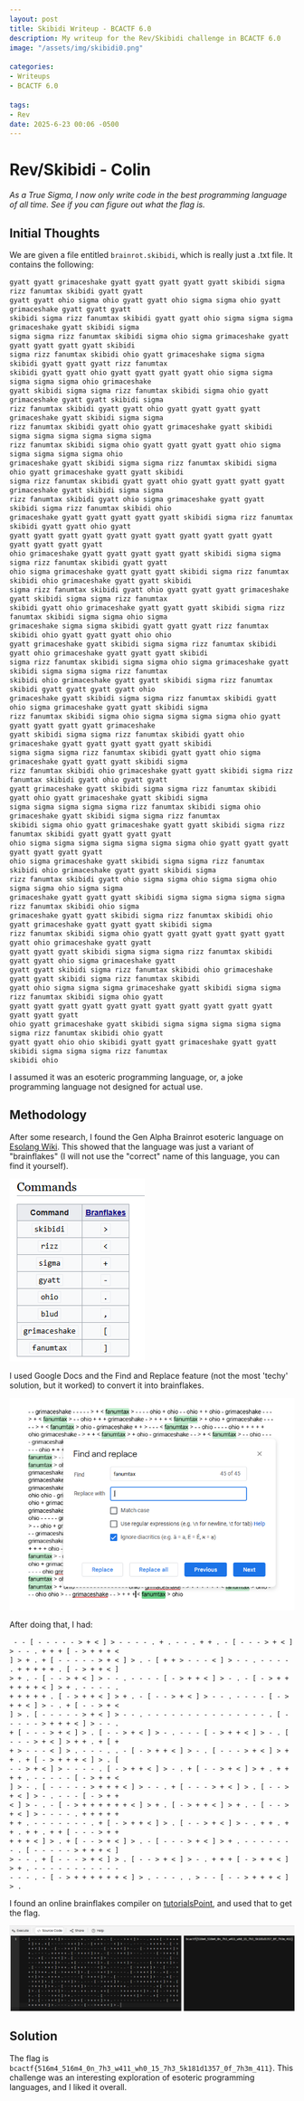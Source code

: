 ```yaml
---
layout: post
title: Skibidi Writeup - BCACTF 6.0
description: My writeup for the Rev/Skibidi challenge in BCACTF 6.0
image: "/assets/img/skibidi0.png"

categories:
- Writeups
- BCACTF 6.0

tags:
- Rev
date: 2025-6-23 00:06 -0500
---
```


# Rev/Skibidi - Colin
*As a True Sigma, I now only write code in the best programming language of all time. See if you can figure out what the flag is.*

## Initial Thoughts
We are given a file entitled `brainrot.skibidi`, which is really just a .txt file. It contains the following:
```skibidi
gyatt gyatt grimaceshake gyatt gyatt gyatt gyatt gyatt skibidi sigma rizz fanumtax skibidi gyatt gyatt
gyatt gyatt ohio sigma ohio gyatt gyatt ohio sigma sigma ohio gyatt grimaceshake gyatt gyatt gyatt
skibidi sigma rizz fanumtax skibidi gyatt gyatt ohio sigma sigma sigma grimaceshake gyatt skibidi sigma
sigma sigma rizz fanumtax skibidi sigma ohio sigma grimaceshake gyatt gyatt gyatt gyatt gyatt skibidi
sigma rizz fanumtax skibidi ohio gyatt grimaceshake sigma sigma skibidi gyatt gyatt gyatt rizz fanumtax
skibidi gyatt gyatt ohio gyatt gyatt gyatt gyatt ohio sigma sigma sigma sigma sigma ohio grimaceshake
gyatt skibidi sigma sigma rizz fanumtax skibidi sigma ohio gyatt grimaceshake gyatt gyatt skibidi sigma
rizz fanumtax skibidi gyatt gyatt ohio gyatt gyatt gyatt gyatt grimaceshake gyatt skibidi sigma sigma
rizz fanumtax skibidi gyatt ohio gyatt grimaceshake gyatt skibidi sigma sigma sigma sigma sigma sigma
rizz fanumtax skibidi sigma ohio gyatt gyatt gyatt gyatt ohio sigma sigma sigma sigma sigma ohio
grimaceshake gyatt skibidi sigma sigma rizz fanumtax skibidi sigma ohio gyatt grimaceshake gyatt gyatt skibidi
sigma rizz fanumtax skibidi gyatt gyatt ohio gyatt gyatt gyatt gyatt grimaceshake gyatt skibidi sigma sigma
rizz fanumtax skibidi gyatt ohio sigma grimaceshake gyatt gyatt skibidi sigma rizz fanumtax skibidi ohio
grimaceshake gyatt gyatt gyatt gyatt gyatt skibidi sigma rizz fanumtax skibidi gyatt gyatt ohio gyatt
gyatt gyatt gyatt gyatt gyatt gyatt gyatt gyatt gyatt gyatt gyatt gyatt gyatt gyatt gyatt
ohio grimaceshake gyatt gyatt gyatt gyatt gyatt skibidi sigma sigma sigma rizz fanumtax skibidi gyatt gyatt
ohio sigma grimaceshake gyatt gyatt gyatt skibidi sigma rizz fanumtax skibidi ohio grimaceshake gyatt gyatt skibidi
sigma rizz fanumtax skibidi gyatt ohio gyatt gyatt gyatt grimaceshake gyatt skibidi sigma sigma rizz fanumtax
skibidi gyatt ohio grimaceshake gyatt gyatt gyatt skibidi sigma rizz fanumtax skibidi sigma sigma ohio sigma
grimaceshake sigma sigma skibidi gyatt gyatt gyatt rizz fanumtax skibidi ohio gyatt gyatt gyatt ohio ohio
gyatt grimaceshake gyatt skibidi sigma sigma rizz fanumtax skibidi gyatt ohio grimaceshake gyatt gyatt gyatt skibidi
sigma rizz fanumtax skibidi sigma sigma ohio sigma grimaceshake gyatt skibidi sigma sigma sigma rizz fanumtax
skibidi ohio grimaceshake gyatt gyatt skibidi sigma rizz fanumtax skibidi gyatt gyatt gyatt gyatt ohio
grimaceshake gyatt skibidi sigma sigma rizz fanumtax skibidi gyatt ohio sigma grimaceshake gyatt gyatt skibidi sigma
rizz fanumtax skibidi sigma ohio sigma sigma sigma sigma ohio gyatt gyatt gyatt gyatt gyatt grimaceshake
gyatt skibidi sigma sigma rizz fanumtax skibidi gyatt ohio grimaceshake gyatt gyatt gyatt gyatt gyatt skibidi
sigma sigma sigma rizz fanumtax skibidi gyatt gyatt ohio sigma grimaceshake gyatt gyatt gyatt skibidi sigma
rizz fanumtax skibidi ohio grimaceshake gyatt gyatt skibidi sigma rizz fanumtax skibidi gyatt ohio gyatt gyatt
gyatt grimaceshake gyatt skibidi sigma sigma rizz fanumtax skibidi gyatt ohio gyatt grimaceshake gyatt skibidi sigma
sigma sigma sigma sigma sigma rizz fanumtax skibidi sigma ohio grimaceshake gyatt skibidi sigma sigma rizz fanumtax
skibidi sigma ohio gyatt grimaceshake gyatt gyatt skibidi sigma rizz fanumtax skibidi gyatt gyatt gyatt gyatt
ohio sigma sigma sigma sigma sigma sigma sigma ohio gyatt gyatt gyatt gyatt gyatt gyatt gyatt
ohio sigma grimaceshake gyatt skibidi sigma sigma rizz fanumtax skibidi ohio grimaceshake gyatt gyatt skibidi sigma
rizz fanumtax skibidi gyatt ohio sigma sigma ohio sigma sigma ohio sigma sigma ohio sigma sigma
grimaceshake gyatt gyatt gyatt skibidi sigma sigma sigma sigma sigma rizz fanumtax skibidi ohio sigma
grimaceshake gyatt gyatt skibidi sigma rizz fanumtax skibidi ohio gyatt grimaceshake gyatt gyatt gyatt skibidi sigma
rizz fanumtax skibidi sigma ohio gyatt gyatt gyatt gyatt gyatt gyatt gyatt ohio grimaceshake gyatt gyatt
gyatt gyatt gyatt skibidi sigma sigma sigma rizz fanumtax skibidi gyatt gyatt ohio sigma grimaceshake gyatt
gyatt gyatt skibidi sigma rizz fanumtax skibidi ohio grimaceshake gyatt gyatt skibidi sigma rizz fanumtax skibidi
gyatt ohio sigma sigma sigma grimaceshake gyatt skibidi sigma sigma rizz fanumtax skibidi sigma ohio gyatt
gyatt gyatt gyatt gyatt gyatt gyatt gyatt gyatt gyatt gyatt gyatt gyatt gyatt gyatt
ohio gyatt grimaceshake gyatt skibidi sigma sigma sigma sigma sigma sigma rizz fanumtax skibidi ohio gyatt
gyatt gyatt ohio ohio skibidi gyatt gyatt grimaceshake gyatt gyatt skibidi sigma sigma sigma rizz fanumtax
skibidi ohio
```

I assumed it was an esoteric programming language, or, a joke programming language not designed for actual use.

## Methodology
After some research, I found the Gen Alpha Brainrot esoteric language on [Esolang Wiki](https://esolangs.org/wiki/Gen_Alpha_Brainrot). This showed that the language was just a variant of "brainflakes" (I will not use the "correct" name of this language, you can find it yourself).

![screenshot](/assets/img/skibidi1.png)

I used Google Docs and the Find and Replace feature (not the most 'techy' solution, but it worked) to convert it into brainflakes.

![screenshot](/assets/img/skibidi2.png)

After doing that, I had:

```brainflakes
 - - [ - - - - - > + < ] > - - - - . + . - - . + + . - [ - - - > + < ] > - - . + + + [ - > + + + <
] > + . + [ - - - - - > + < ] > . - [ + + > - - - < ] > - - . - - - - . + + + + + . [ - > + + < ]
> + . - [ - - > + < ] > - - . - - - - [ - > + + < ] > - . - [ - > + + + + + + < ] > + . - - - - .
+ + + + + . [ - > + + < ] > + . - [ - - > + < ] > - - . - - - - [ - > + + < ] > - . + [ - - > + <
] > . [ - - - - - > + < ] > - - . - - - - - - - - - - - - - - - . [ - - - - - > + + + < ] > - - .
+ [ - - - > + < ] > . [ - - > + < ] > - . - - - [ - > + + < ] > - . [ - - - > + < ] > + + . + [ +
+ > - - - < ] > . - - - . . - [ - > + + < ] > - . [ - - - > + < ] > + + . + [ - > + + + < ] > . [
- - > + < ] > - - - - . [ - > + + < ] > - . + [ - - > + < ] > + . + + + + . - - - - - [ - > + + <
] > - . [ - - - - - > + + + < ] > - - . + [ - - - > + < ] > . [ - - > + < ] > - . - - - [ - > + +
< ] > - . - [ - > + + + + + + < ] > + . [ - > + + < ] > + . - [ - - > + < ] > - - - - . + + + + +
+ + . - - - - - - - . + [ - > + + < ] > . [ - - > + < ] > - . + + . + + . + + . + + [ - - - > + +
+ + + < ] > . + [ - - > + < ] > . - [ - - - > + < ] > + . - - - - - - - . [ - - - - - > + + + < ]
> - - . + [ - - - > + < ] > . [ - - > + < ] > - . + + + [ - > + + < ] > + . - - - - - - - - - - -
- - - . - [ - > + + + + + + < ] > . - - - . . > - - [ - - > + + + < ] > . 
```

I found an online brainflakes compiler on [tutorialsPoint](https://www.tutorialspoint.com/compilers/online-brainfk-compiler.htm), and used that to get the flag.

![screenshot](/assets/img/skibidi3.png)

## Solution
The flag is `bcactf{516m4_516m4_0n_7h3_w411_wh0_15_7h3_5k181d1357_0f_7h3m_411}`. This challenge was an interesting exploration of esoteric programming languages, and I liked it overall.
